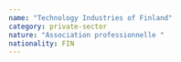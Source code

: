 ```yaml
---
name: "Technology Industries of Finland"
category: private-sector
nature: "Association professionnelle "
nationality: FIN
---
```

